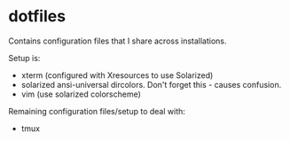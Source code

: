 dotfiles
========

Contains configuration files that I share across installations.

Setup is:

* xterm (configured with Xresources to use Solarized)
* solarized ansi-universal dircolors. Don't forget this - causes confusion.
* vim (use solarized colorscheme)

Remaining configuration files/setup to deal with:

* tmux
